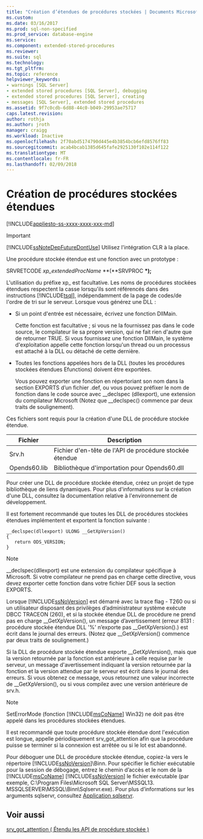 ```yaml
---
title: "Création d’étendues de procédures stockées | Documents Microsoft"
ms.custom: 
ms.date: 03/16/2017
ms.prod: sql-non-specified
ms.prod_service: database-engine
ms.service: 
ms.component: extended-stored-procedures
ms.reviewer: 
ms.suite: sql
ms.technology: 
ms.tgt_pltfrm: 
ms.topic: reference
helpviewer_keywords:
- warnings [SQL Server]
- extended stored procedures [SQL Server], debugging
- extended stored procedures [SQL Server], creating
- messages [SQL Server], extended stored procedures
ms.assetid: 9f7c0cdb-6d88-44c0-b049-29953ae75717
caps.latest.revision: 
author: rothja
ms.author: jroth
manager: craigg
ms.workload: Inactive
ms.openlocfilehash: 2f70abd5174790d445e4b3854bcb6efd8576ff83
ms.sourcegitcommit: acab4bcab1385d645fafe2925130f102e114f122
ms.translationtype: MT
ms.contentlocale: fr-FR
ms.lasthandoff: 02/09/2018
---
```

# <a name="creating-extended-stored-procedures"></a>Création de procédures stockées étendues
[!INCLUDE[appliesto-ss-xxxx-xxxx-xxx-md](../../includes/appliesto-ss-xxxx-xxxx-xxx-md.md)]
    
> [!IMPORTANT]  
>  [!INCLUDE[ssNoteDepFutureDontUse](../../includes/ssnotedepfuturedontuse-md.md)] Utilisez l'intégration CLR à la place.  
  
 Une procédure stockée étendue est une fonction avec un prototype :  
  
 SRVRETCODE *xp_extendedProcName* **(**SRVPROC **\*);**  
  
 L'utilisation du préfixe xp_ est facultative. Les noms de procédures stockées étendues respectent la casse lorsqu'ils sont référencés dans des instructions [!INCLUDE[tsql](../../includes/tsql-md.md)], indépendamment de la page de codes/de l'ordre de tri sur le serveur. Lorsque vous générez une DLL :  
  
-   Si un point d'entrée est nécessaire, écrivez une fonction DllMain.  
  
     Cette fonction est facultative ; si vous ne la fournissez pas dans le code source, le compilateur lie sa propre version, qui ne fait rien d'autre que de retourner TRUE. Si vous fournissez une fonction DllMain, le système d'exploitation appelle cette fonction lorsqu'un thread ou un processus est attaché à la DLL ou détaché de cette dernière.  
  
-   Toutes les fonctions appelées hors de la DLL (toutes les procédures stockées étendues Efunctions) doivent être exportées.  
  
     Vous pouvez exporter une fonction en répertoriant son nom dans la section EXPORTS d’un fichier .def, ou vous pouvez préfixer le nom de fonction dans le code source avec __declspec (dllexport), une extension du compilateur Microsoft (Notez que \__declspec() commence par deux traits de soulignement).  
  
 Ces fichiers sont requis pour la création d'une DLL de procédure stockée étendue.  
  
|Fichier| Description|  
|----------|-----------------|  
|Srv.h|Fichier d'en-tête de l'API de procédure stockée étendue|  
|Opends60.lib|Bibliothèque d'importation pour Opends60.dll|  
  
 Pour créer une DLL de procédure stockée étendue, créez un projet de type bibliothèque de liens dynamiques. Pour plus d'informations sur la création d'une DLL, consultez la documentation relative à l'environnement de développement.  
  
 Il est fortement recommandé que toutes les DLL de procédures stockées étendues implémentent et exportent la fonction suivante :  
  
```  
__declspec(dllexport) ULONG __GetXpVersion()  
{  
   return ODS_VERSION;  
}  
```  
  
> [!NOTE]  
>  __declspec(dllexport) est une extension du compilateur spécifique à Microsoft. Si votre compilateur ne prend pas en charge cette directive, vous devez exporter cette fonction dans votre fichier DEF sous la section EXPORTS.  
  
 Lorsque [!INCLUDE[ssNoVersion](../../includes/ssnoversion-md.md)] est démarré avec la trace flag - T260 ou si un utilisateur disposant des privilèges d’administrateur système exécute DBCC TRACEON (260), et si la stockée étendue DLL de procédure ne prend pas en charge __GetXpVersion(), un message d’avertissement (erreur 8131 : procédure stockée étendue DLL '%' n’exporte pas \__GetXpVersion().) est écrit dans le journal des erreurs. (Notez que \__GetXpVersion() commence par deux traits de soulignement.)  
  
 Si la DLL de procédure stockée étendue exporte __GetXpVersion(), mais que la version retournée par la fonction est antérieure à celle requise par le serveur, un message d'avertissement indiquant la version retournée par la fonction et la version attendue par le serveur est écrit dans le journal des erreurs. Si vous obtenez ce message, vous retournez une valeur incorrecte de \__GetXpVersion(), ou si vous compilez avec une version antérieure de srv.h.  
  
> [!NOTE]  
>  SetErrorMode (fonction [!INCLUDE[msCoName](../../includes/msconame-md.md)] Win32) ne doit pas être appelé dans les procédures stockées étendues.  
  
 Il est recommandé que toute procédure stockée étendue dont l'exécution est longue, appelle périodiquement srv_got_attention afin que la procédure puisse se terminer si la connexion est arrêtée ou si le lot est abandonné.  
  
 Pour déboguer une DLL de procédure stockée étendue, copiez-la vers le répertoire [!INCLUDE[ssNoVersion](../../includes/ssnoversion-md.md)]\Binn. Pour spécifier le fichier exécutable pour la session de débogage, entrez le chemin d’accès et le nom de la [!INCLUDE[msCoName](../../includes/msconame-md.md)] [!INCLUDE[ssNoVersion](../../includes/ssnoversion-md.md)] le fichier exécutable (par exemple, C:\Program Files\Microsoft SQL Server\MSSQL13. MSSQLSERVER\MSSQL\Binn\Sqlservr.exe). Pour plus d’informations sur les arguments sqlservr, consultez [Application sqlservr](../../tools/sqlservr-application.md).  
  
## <a name="see-also"></a>Voir aussi  
 [srv_got_attention &#40; Étendu les API de procédure stockée &#41;](../../relational-databases/extended-stored-procedures-reference/srv-got-attention-extended-stored-procedure-api.md)  
  
  

